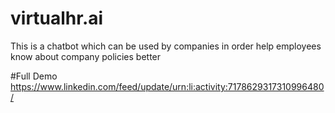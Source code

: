 # virtualhr.ai
This is a chatbot which can be used by companies in order help employees know about company policies better

#Full Demo
https://www.linkedin.com/feed/update/urn:li:activity:7178629317310996480/

